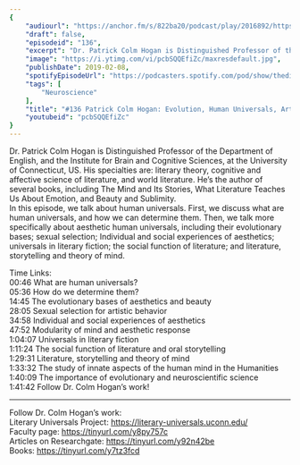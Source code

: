 ```yaml
---
{
	"audiourl": "https://anchor.fm/s/822ba20/podcast/play/2016892/https%3A%2F%2Fd3ctxlq1ktw2nl.cloudfront.net%2Fproduction%2F2019-0-1%2F7778581-44100-2-8baf83d4f32a1.m4a",
	"draft": false,
	"episodeid": "136",
	"excerpt": "Dr. Patrick Colm Hogan is Distinguished Professor of the Department of English, and the Institute for Brain and Cognitive Sciences, at the University of Connecticut, US. His specialties are: literary theory, cognitive and affective science of literature, and world literature. He’s the author of several books, including The Mind and Its Stories, What Literature Teaches Us About Emotion, and Beauty and Sublimity.  ",
	"image": "https://i.ytimg.com/vi/pcbSQQEfiZc/maxresdefault.jpg",
	"publishDate": 2019-02-08,
	"spotifyEpisodeUrl": "https://podcasters.spotify.com/pod/show/thedissenter/episodes/136-Patrick-Colm-Hogan-Evolution--Human-Universals--Arts--and-Literature-e2s25s",
	"tags": [
		"Neuroscience"
	],
	"title": "#136 Patrick Colm Hogan: Evolution, Human Universals, Arts, and Literature",
	"youtubeid": "pcbSQQEfiZc"
}
---
```

Dr. Patrick Colm Hogan is Distinguished Professor of the Department of English, and the Institute for Brain and Cognitive Sciences, at the University of Connecticut, US. His specialties are: literary theory, cognitive and affective science of literature, and world literature. He’s the author of several books, including The Mind and Its Stories, What Literature Teaches Us About Emotion, and Beauty and Sublimity.  
In this episode, we talk about human universals. First, we discuss what are human universals, and how we can determine them. Then, we talk more specifically about aesthetic human universals, including their evolutionary bases; sexual selection; Individual and social experiences of aesthetics; universals in literary fiction; the social function of literature; and literature, storytelling and theory of mind.

Time Links:  
<time>00:46</time> What are human universals?  
<time>05:36</time> How do we determine them?                             
<time>14:45</time> The evolutionary bases of aesthetics and beauty               
<time>28:05</time> Sexual selection for artistic behavior            
<time>34:58</time> Individual and social experiences of aesthetics       
<time>47:52</time> Modularity of mind and aesthetic response        
<time>1:04:07</time> Universals in literary fiction      
<time>1:11:24</time> The social function of literature and oral storytelling      
<time>1:29:31</time> Literature, storytelling and theory of mind  
<time>1:33:32</time> The study of innate aspects of the human mind in the Humanities  
<time>1:40:09</time> The importance of evolutionary and neuroscientific science  
<time>1:41:42</time> Follow Dr. Colm Hogan’s work!

---

Follow Dr. Colm Hogan’s work:  
Literary Universals Project: https://literary-universals.uconn.edu/  
Faculty page: https://tinyurl.com/y8py757c  
Articles on Researchgate: https://tinyurl.com/y92n42be  
Books: https://tinyurl.com/y7tz3fcd
